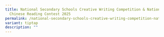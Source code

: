 ```yaml
---
title: National Secondary Schools Creative Writing Competition & National
  Chinese Reading Contest 2025
permalink: /national-secondary-schools-creative-writing-competition-national-chinese-reading-contest-2025/
variant: tiptap
description: ""
---
```

